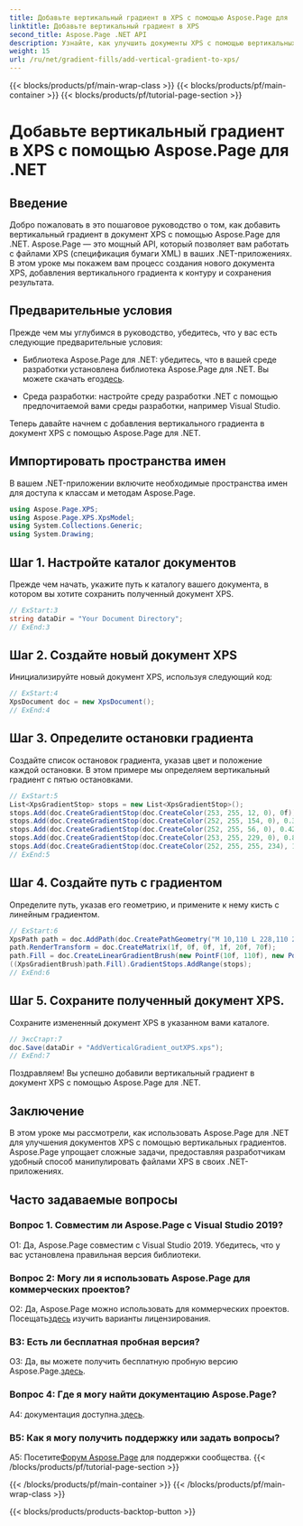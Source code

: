 ```yaml
---
title: Добавьте вертикальный градиент в XPS с помощью Aspose.Page для .NET
linktitle: Добавьте вертикальный градиент в XPS
second_title: Aspose.Page .NET API
description: Узнайте, как улучшить документы XPS с помощью вертикальных градиентов с помощью Aspose.Page для .NET. Следуйте нашему пошаговому руководству для бесшовной интеграции.
weight: 15
url: /ru/net/gradient-fills/add-vertical-gradient-to-xps/
---
```


{{< blocks/products/pf/main-wrap-class >}}
{{< blocks/products/pf/main-container >}}
{{< blocks/products/pf/tutorial-page-section >}}

# Добавьте вертикальный градиент в XPS с помощью Aspose.Page для .NET

## Введение

Добро пожаловать в это пошаговое руководство о том, как добавить вертикальный градиент в документ XPS с помощью Aspose.Page для .NET. Aspose.Page — это мощный API, который позволяет вам работать с файлами XPS (спецификация бумаги XML) в ваших .NET-приложениях. В этом уроке мы покажем вам процесс создания нового документа XPS, добавления вертикального градиента к контуру и сохранения результата.

## Предварительные условия

Прежде чем мы углубимся в руководство, убедитесь, что у вас есть следующие предварительные условия:

-  Библиотека Aspose.Page для .NET: убедитесь, что в вашей среде разработки установлена библиотека Aspose.Page для .NET. Вы можете скачать его[здесь](https://releases.aspose.com/page/net/).

- Среда разработки: настройте среду разработки .NET с помощью предпочитаемой вами среды разработки, например Visual Studio.

Теперь давайте начнем с добавления вертикального градиента в документ XPS с помощью Aspose.Page для .NET.

## Импортировать пространства имен

В вашем .NET-приложении включите необходимые пространства имен для доступа к классам и методам Aspose.Page.

```csharp
using Aspose.Page.XPS;
using Aspose.Page.XPS.XpsModel;
using System.Collections.Generic;
using System.Drawing;
```

## Шаг 1. Настройте каталог документов

Прежде чем начать, укажите путь к каталогу вашего документа, в котором вы хотите сохранить полученный документ XPS.

```csharp
// ExStart:3
string dataDir = "Your Document Directory";
// ExEnd:3
```

## Шаг 2. Создайте новый документ XPS

Инициализируйте новый документ XPS, используя следующий код:

```csharp
// ExStart:4
XpsDocument doc = new XpsDocument();
// ExEnd:4
```

## Шаг 3. Определите остановки градиента

Создайте список остановок градиента, указав цвет и положение каждой остановки. В этом примере мы определяем вертикальный градиент с пятью остановками.

```csharp
// ExStart:5
List<XpsGradientStop> stops = new List<XpsGradientStop>();
stops.Add(doc.CreateGradientStop(doc.CreateColor(253, 255, 12, 0), 0f));
stops.Add(doc.CreateGradientStop(doc.CreateColor(252, 255, 154, 0), 0.359375f));
stops.Add(doc.CreateGradientStop(doc.CreateColor(252, 255, 56, 0), 0.424805f));
stops.Add(doc.CreateGradientStop(doc.CreateColor(253, 255, 229, 0), 0.879883f));
stops.Add(doc.CreateGradientStop(doc.CreateColor(252, 255, 255, 234), 1f));
// ExEnd:5
```

## Шаг 4. Создайте путь с градиентом

Определите путь, указав его геометрию, и примените к нему кисть с линейным градиентом.

```csharp
// ExStart:6
XpsPath path = doc.AddPath(doc.CreatePathGeometry("M 10,110 L 228,110 228,200 10,200"));
path.RenderTransform = doc.CreateMatrix(1f, 0f, 0f, 1f, 20f, 70f);
path.Fill = doc.CreateLinearGradientBrush(new PointF(10f, 110f), new PointF(10f, 200f));
((XpsGradientBrush)path.Fill).GradientStops.AddRange(stops);
// ExEnd:6
```

## Шаг 5. Сохраните полученный документ XPS.

Сохраните измененный документ XPS в указанном вами каталоге.

```csharp
// ЭксСтарт:7
doc.Save(dataDir + "AddVerticalGradient_outXPS.xps");
// ExEnd:7
```

Поздравляем! Вы успешно добавили вертикальный градиент в документ XPS с помощью Aspose.Page для .NET.

## Заключение

В этом уроке мы рассмотрели, как использовать Aspose.Page для .NET для улучшения документов XPS с помощью вертикальных градиентов. Aspose.Page упрощает сложные задачи, предоставляя разработчикам удобный способ манипулировать файлами XPS в своих .NET-приложениях.

## Часто задаваемые вопросы

### Вопрос 1. Совместим ли Aspose.Page с Visual Studio 2019?

О1: Да, Aspose.Page совместим с Visual Studio 2019. Убедитесь, что у вас установлена правильная версия библиотеки.

### Вопрос 2: Могу ли я использовать Aspose.Page для коммерческих проектов?

 О2: Да, Aspose.Page можно использовать для коммерческих проектов. Посещать[здесь](https://purchase.aspose.com/buy) изучить варианты лицензирования.

### В3: Есть ли бесплатная пробная версия?

 О3: Да, вы можете получить бесплатную пробную версию Aspose.Page.[здесь](https://releases.aspose.com/).

### Вопрос 4: Где я могу найти документацию Aspose.Page?

 A4: документация доступна.[здесь](https://reference.aspose.com/page/net/).

### В5: Как я могу получить поддержку или задать вопросы?

 A5: Посетите[Форум Aspose.Page](https://forum.aspose.com/c/page/39) для поддержки сообщества.
{{< /blocks/products/pf/tutorial-page-section >}}

{{< /blocks/products/pf/main-container >}}
{{< /blocks/products/pf/main-wrap-class >}}

{{< blocks/products/products-backtop-button >}}
